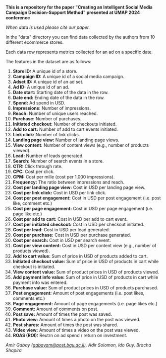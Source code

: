 **This is a repository for the paper "Creating an Intelligent Social Media Campaign Decision-Support Method" presented at UMAP 2024 conference**

_When data is used please cite our paper._

In the "data" directory you can find data collected by the authors from 10 different ecommerce stores.

Each data row represents metrics collected for an ad on a specific date.

The features in the dataset are as follows:

1. **Store ID:** A unique id of a store.
1. **Campaign ID:** A unique id of a social media campaign.
1. **Adset ID:** A unique id of an ad set.
1. **Ad ID:** A unique id of an ad.
1. **Date start:** Starting date of the data in the row.
1. **Date end:** Ending date of the data in the row.
1. **Spend:** Ad spend in USD.
1. **Impressions:** Number of impressions.
1. **Reach:** Number of unique users reached.
1. **Purchase:** Number of purchases.
1. **Initiated checkout:** Number of checkouts initiated.
1. **Add to cart:** Number of add to cart events initiated.
1. **Link click:** Number of link clicks.
1. **Landing page view:** Number of landing page views.
1. **View content:** Number of content views (e.g., number of products viewed).
1. **Lead:** Number of leads generated.
1. **Search:** Number of search events in a store.
1. **CTR:** Click through rate.
1. **CPC:** Cost per click.
1. **CPM:** Cost per mille (cost per 1,000 impressions).
1. **Frequency:** The ratio between impressions and reach.
1. **Cost per landing page view:** Cost in USD per landing page view.
1. **Cost per link click:** Cost in USD per link click.
1. **Cost per post engagement:** Cost in USD per post engagement (i.e. post like, comment etc.)
1. **Cost per page engagement:** Cost in USD per page engagement (i.e. page like etc.)
1. **Cost per add to cart:** Cost in USD per add to cart event.
1. **Cost per initiated checkout:** Cost in USD per checkout initiated.
1. **Cost per lead:** Cost in USD per lead generated.
1. **Cost per purchase:** Cost in USD per purchase generated.
1. **Cost per search:** Cost in USD per search event.
1. **Cost per view content:** Cost in USD per content view (e.g., number of products viewed).
1. **Add to cart value:** Sum of price in USD of products added to cart.
1. **Initiated checkout value:** Sum of price in USD of products in cart while checkout is initiated.
1. **View content value:** Sum of product prices in USD of products viewed.
1. **Add payment info value:** Sum of price in USD of products in cart while payment info was entered.
1. **Purchase value:** Sum of product prices in USD of products purchased.
1. **Post engagement:** Amount of post engagements (i.e. post likes, comments etc.)
1. **Page engagement:** Amount of page engagements (i.e. page likes etc.)
1. **Comment:** Amount of comments on post.
1. **Post save:** Amount of times the post was saved.
1. **Photo view:** Amount of times a photo on the post was viewed.
1. **Post shares:** Amount of times the post was shared.
1. **Video view:** Amount of times a video on the post was viewed.
1. **ROAS (ROI):** Reutrn on ad spend / return on investment.

_Amir Gabay (gabayam@post.bgu.ac.il), Adir Solomon, Ido Guy, Bracha Shapira_
